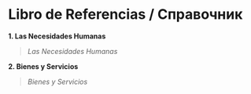# Libro de Referencias / Справочник

**1. Las Necesidades Humanas**
>*Las Necesidades Humanas*

**2. Bienes y Servicios**
>*Bienes y Servicios*